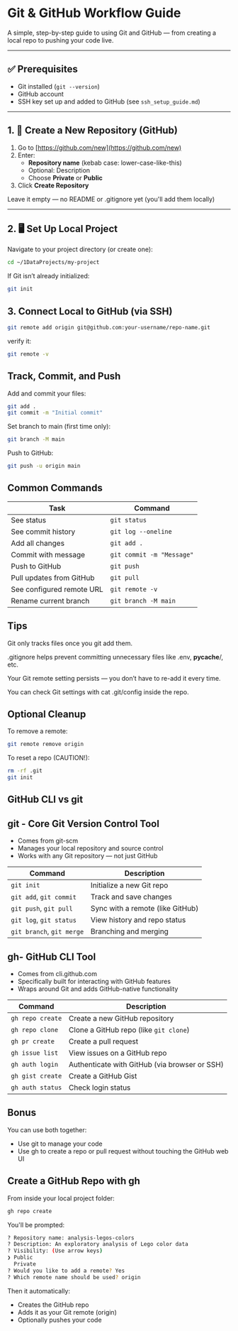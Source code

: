 # Git & GitHub Workflow Guide

A simple, step-by-step guide to using Git and GitHub — from creating a local repo to pushing your code live.

---

## ✅ Prerequisites

- Git installed (`git --version`)
- GitHub account
- SSH key set up and added to GitHub (see `ssh_setup_guide.md`)

---

## 1. 🔨 Create a New Repository (GitHub)

1. Go to [https://github.com/new](https://github.com/new)
2. Enter:
   - **Repository name** (kebab case: lower-case-like-this)
   - Optional: Description
   - Choose **Private** or **Public**
3. Click **Create Repository**

Leave it empty — no README or .gitignore yet (you'll add them locally)

---

## 2. 🖥️ Set Up Local Project

Navigate to your project directory (or create one):

```bash
cd ~/1DataProjects/my-project
```

If Git isn’t already initialized:

```bash
git init
```

## 3. Connect Local to GitHub (via SSH)

```bash
git remote add origin git@github.com:your-username/repo-name.git
```

verify it:

```bash
git remote -v
```

## Track, Commit, and Push

Add and commit your files:

```bash
git add .
git commit -m "Initial commit"
```

Set branch to main (first time only):

```bash
git branch -M main
```

Push to GitHub:

```bash
git push -u origin main
```

## Common Commands

| Task                      | Command                   |
| ------------------------- | ------------------------- |
| See status                | `git status`              |
| See commit history        | `git log --oneline`       |
| Add all changes           | `git add .`               |
| Commit with message       | `git commit -m "Message"` |
| Push to GitHub            | `git push`                |
| Pull updates from GitHub  | `git pull`                |
| See configured remote URL | `git remote -v`           |
| Rename current branch     | `git branch -M main`      |

## Tips

Git only tracks files once you git add them.

.gitignore helps prevent committing unnecessary files like .env, **pycache**/, etc.

Your Git remote setting persists — you don’t have to re-add it every time.

You can check Git settings with cat .git/config inside the repo.

## Optional Cleanup

To remove a remote:

```bash
git remote remove origin
```

To reset a repo (CAUTION!):

```bash
rm -rf .git
git init
```

## GitHub CLI vs git

## git - Core Git Version Control Tool

- Comes from git-scm
- Manages your local repository and source control
- Works with any Git repository — not just GitHub

| Command                   | Description                      |
| ------------------------- | -------------------------------- |
| `git init`                | Initialize a new Git repo        |
| `git add`, `git commit`   | Track and save changes           |
| `git push`, `git pull`    | Sync with a remote (like GitHub) |
| `git log`, `git status`   | View history and repo status     |
| `git branch`, `git merge` | Branching and merging            |

## gh- GitHub CLI Tool

- Comes from cli.github.com
- Specifically built for interacting with GitHub features
- Wraps around Git and adds GitHub-native functionality

| Command          | Description                                   |
| ---------------- | --------------------------------------------- |
| `gh repo create` | Create a new GitHub repository                |
| `gh repo clone`  | Clone a GitHub repo (like `git clone`)        |
| `gh pr create`   | Create a pull request                         |
| `gh issue list`  | View issues on a GitHub repo                  |
| `gh auth login`  | Authenticate with GitHub (via browser or SSH) |
| `gh gist create` | Create a GitHub Gist                          |
| `gh auth status` | Check login status

## Bonus

You can use both together:

- Use git to manage your code
- Use gh to create a repo or pull request without touching the GitHub web UI

## Create a GitHub Repo with gh

From inside your local project folder:

```bash
gh repo create
```

You'll be prompted:

```bash
? Repository name: analysis-legos-colors
? Description: An exploratory analysis of Lego color data
? Visibility: (Use arrow keys)
❯ Public
  Private
? Would you like to add a remote? Yes
? Which remote name should be used? origin
```

Then it automatically:

- Creates the GitHub repo
- Adds it as your Git remote (origin)
- Optionally pushes your code
